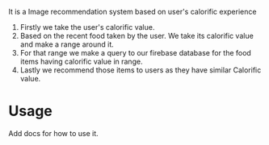It is a Image recommendation system based on user's calorific experience

1. Firstly we take the user's calorific value.
2. Based on the recent food taken by the user. We take its calorific value and make a range around it.
3. For that range we make a query to our firebase database for the food items having calorific value in range.
4. Lastly we recommend those items to users as they have similar Calorific value.


# Usage
Add docs for how to use it.